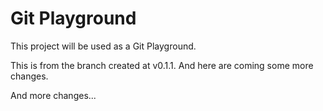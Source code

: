 # Git Playground

This project will be used as a Git Playground.

This is from the branch created at v0.1.1.
And here are coming some more changes.

And more changes...
